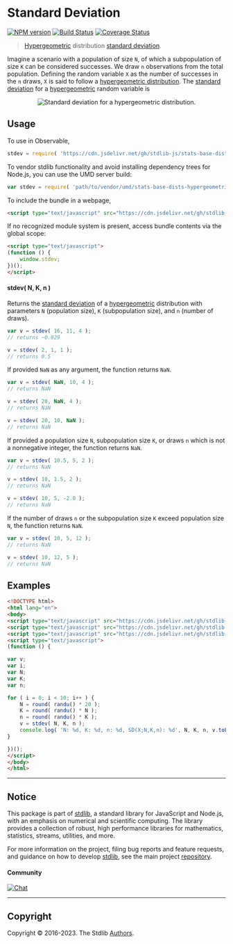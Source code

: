 <!--

@license Apache-2.0

Copyright (c) 2018 The Stdlib Authors.

Licensed under the Apache License, Version 2.0 (the "License");
you may not use this file except in compliance with the License.
You may obtain a copy of the License at

   http://www.apache.org/licenses/LICENSE-2.0

Unless required by applicable law or agreed to in writing, software
distributed under the License is distributed on an "AS IS" BASIS,
WITHOUT WARRANTIES OR CONDITIONS OF ANY KIND, either express or implied.
See the License for the specific language governing permissions and
limitations under the License.

-->

# Standard Deviation

[![NPM version][npm-image]][npm-url] [![Build Status][test-image]][test-url] [![Coverage Status][coverage-image]][coverage-url] <!-- [![dependencies][dependencies-image]][dependencies-url] -->

> [Hypergeometric][hypergeometric-distribution] distribution [standard deviation][standard-deviation].

<!-- Section to include introductory text. Make sure to keep an empty line after the intro `section` element and another before the `/section` close. -->

<section class="intro">

Imagine a scenario with a population of size `N`, of which a subpopulation of size `K` can be considered successes. We draw `n` observations from the total population. Defining the random variable `X` as the number of successes in the `n` draws, `X` is said to follow a [hypergeometric distribution][hypergeometric-distribution]. The [standard deviation][standard-deviation] for a [hypergeometric][hypergeometric-distribution] random variable is

<!-- <equation class="equation" label="eq:hypergeometric_stdev" align="center" raw="\sigma = \sqrt{ n{K \over N}{(N-K) \over N}{N-n \over N-1} }" alt="Standard deviation for a hypergeometric distribution."> -->

<div class="equation" align="center" data-raw-text="\sigma = \sqrt{ n{K \over N}{(N-K) \over N}{N-n \over N-1} }" data-equation="eq:hypergeometric_stdev">
    <img src="https://cdn.jsdelivr.net/gh/stdlib-js/stdlib@51534079fef45e990850102147e8945fb023d1d0/lib/node_modules/@stdlib/stats/base/dists/hypergeometric/stdev/docs/img/equation_hypergeometric_stdev.svg" alt="Standard deviation for a hypergeometric distribution.">
    <br>
</div>

<!-- </equation> -->

</section>

<!-- /.intro -->

<!-- Package usage documentation. -->



<section class="usage">

## Usage

To use in Observable,

```javascript
stdev = require( 'https://cdn.jsdelivr.net/gh/stdlib-js/stats-base-dists-hypergeometric-stdev@umd/browser.js' )
```

To vendor stdlib functionality and avoid installing dependency trees for Node.js, you can use the UMD server build:

```javascript
var stdev = require( 'path/to/vendor/umd/stats-base-dists-hypergeometric-stdev/index.js' )
```

To include the bundle in a webpage,

```html
<script type="text/javascript" src="https://cdn.jsdelivr.net/gh/stdlib-js/stats-base-dists-hypergeometric-stdev@umd/browser.js"></script>
```

If no recognized module system is present, access bundle contents via the global scope:

```html
<script type="text/javascript">
(function () {
    window.stdev;
})();
</script>
```

#### stdev( N, K, n )

Returns the [standard deviation][standard-deviation] of a [hypergeometric][hypergeometric-distribution] distribution with parameters `N` (population size), `K` (subpopulation size), and `n` (number of draws).

```javascript
var v = stdev( 16, 11, 4 );
// returns ~0.829

v = stdev( 2, 1, 1 );
// returns 0.5
```

If provided `NaN` as any argument, the function returns `NaN`.

```javascript
var v = stdev( NaN, 10, 4 );
// returns NaN

v = stdev( 20, NaN, 4 );
// returns NaN

v = stdev( 20, 10, NaN );
// returns NaN
```

If provided a population size `N`, subpopulation size `K`, or draws `n` which is not a nonnegative integer, the function returns `NaN`.

```javascript
var v = stdev( 10.5, 5, 2 );
// returns NaN

v = stdev( 10, 1.5, 2 );
// returns NaN

v = stdev( 10, 5, -2.0 );
// returns NaN
```

If the number of draws `n` or the subpopulation size `K` exceed population size `N`, the function returns `NaN`.

```javascript
var v = stdev( 10, 5, 12 );
// returns NaN

v = stdev( 10, 12, 5 );
// returns NaN
```

</section>

<!-- /.usage -->

<!-- Package usage notes. Make sure to keep an empty line after the `section` element and another before the `/section` close. -->

<section class="notes">

</section>

<!-- /.notes -->

<!-- Package usage examples. -->

<section class="examples">

## Examples

<!-- eslint no-undef: "error" -->

```html
<!DOCTYPE html>
<html lang="en">
<body>
<script type="text/javascript" src="https://cdn.jsdelivr.net/gh/stdlib-js/random-base-randu@umd/browser.js"></script>
<script type="text/javascript" src="https://cdn.jsdelivr.net/gh/stdlib-js/math-base-special-round@umd/browser.js"></script>
<script type="text/javascript" src="https://cdn.jsdelivr.net/gh/stdlib-js/stats-base-dists-hypergeometric-stdev@umd/browser.js"></script>
<script type="text/javascript">
(function () {

var v;
var i;
var N;
var K;
var n;

for ( i = 0; i < 10; i++ ) {
    N = round( randu() * 20 );
    K = round( randu() * N );
    n = round( randu() * K );
    v = stdev( N, K, n );
    console.log( 'N: %d, K: %d, n: %d, SD(X;N,K,n): %d', N, K, n, v.toFixed( 4 ) );
}

})();
</script>
</body>
</html>
```

</section>

<!-- /.examples -->

<!-- Section to include cited references. If references are included, add a horizontal rule *before* the section. Make sure to keep an empty line after the `section` element and another before the `/section` close. -->

<section class="references">

</section>

<!-- /.references -->

<!-- Section for related `stdlib` packages. Do not manually edit this section, as it is automatically populated. -->

<section class="related">

</section>

<!-- /.related -->

<!-- Section for all links. Make sure to keep an empty line after the `section` element and another before the `/section` close. -->


<section class="main-repo" >

* * *

## Notice

This package is part of [stdlib][stdlib], a standard library for JavaScript and Node.js, with an emphasis on numerical and scientific computing. The library provides a collection of robust, high performance libraries for mathematics, statistics, streams, utilities, and more.

For more information on the project, filing bug reports and feature requests, and guidance on how to develop [stdlib][stdlib], see the main project [repository][stdlib].

#### Community

[![Chat][chat-image]][chat-url]

---

## Copyright

Copyright &copy; 2016-2023. The Stdlib [Authors][stdlib-authors].

</section>

<!-- /.stdlib -->

<!-- Section for all links. Make sure to keep an empty line after the `section` element and another before the `/section` close. -->

<section class="links">

[npm-image]: http://img.shields.io/npm/v/@stdlib/stats-base-dists-hypergeometric-stdev.svg
[npm-url]: https://npmjs.org/package/@stdlib/stats-base-dists-hypergeometric-stdev

[test-image]: https://github.com/stdlib-js/stats-base-dists-hypergeometric-stdev/actions/workflows/test.yml/badge.svg?branch=main
[test-url]: https://github.com/stdlib-js/stats-base-dists-hypergeometric-stdev/actions/workflows/test.yml?query=branch:main

[coverage-image]: https://img.shields.io/codecov/c/github/stdlib-js/stats-base-dists-hypergeometric-stdev/main.svg
[coverage-url]: https://codecov.io/github/stdlib-js/stats-base-dists-hypergeometric-stdev?branch=main

<!--

[dependencies-image]: https://img.shields.io/david/stdlib-js/stats-base-dists-hypergeometric-stdev.svg
[dependencies-url]: https://david-dm.org/stdlib-js/stats-base-dists-hypergeometric-stdev/main

-->

[chat-image]: https://img.shields.io/gitter/room/stdlib-js/stdlib.svg
[chat-url]: https://gitter.im/stdlib-js/stdlib/

[stdlib]: https://github.com/stdlib-js/stdlib

[stdlib-authors]: https://github.com/stdlib-js/stdlib/graphs/contributors

[umd]: https://github.com/umdjs/umd
[es-module]: https://developer.mozilla.org/en-US/docs/Web/JavaScript/Guide/Modules

[deno-url]: https://github.com/stdlib-js/stats-base-dists-hypergeometric-stdev/tree/deno
[umd-url]: https://github.com/stdlib-js/stats-base-dists-hypergeometric-stdev/tree/umd
[esm-url]: https://github.com/stdlib-js/stats-base-dists-hypergeometric-stdev/tree/esm
[branches-url]: https://github.com/stdlib-js/stats-base-dists-hypergeometric-stdev/blob/main/branches.md

[hypergeometric-distribution]: https://en.wikipedia.org/wiki/Hypergeometric_distribution

[standard-deviation]: https://en.wikipedia.org/wiki/Standard_deviation

</section>

<!-- /.links -->
